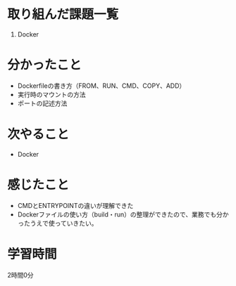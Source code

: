 # 取り組んだ課題一覧
1. Docker
 
# 分かったこと
- Dockerfileの書き方（FROM、RUN、CMD、COPY、ADD）
- 実行時のマウントの方法
- ポートの記述方法
# 次やること
- Docker
# 感じたこと
- CMDとENTRYPOINTの違いが理解できた
- Dockerファイルの使い方（build・run）の整理ができたので、業務でも分かったうえで使っていきたい。
# 学習時間
2時間0分